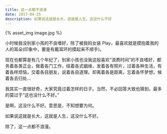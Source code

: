 ```yaml
---
title: 这一点都不浪漫
date: 2017-04-25
description: 如果说这就是长大，这就是人生，这没什么不好
---
```


{% asset_img image.jpg %}

小时候我没别家小孩的不良嗜好，除了被我妈女装 Play，最喜欢就是摸抱着我的人的耳朵(印象中，要是有戴耳环的摸起来不顺手)。

现在也都算是有几个年纪了，别家小孩也没我这般喜欢“浪费时间”的不良嗜好，都务着各类正业，做着各门工作，结着各式姻缘，发着各有照片，过着各种生活，有着各样烦恼，交着各目朋友，说着各自道理。却离着各是距离，忘着各怀梦想，候着各去归处…
<!--more-->
我其实一直很好奇，大家究竟过着怎样的日子。当然，不必回答大致也猜到。最多的莫过于“这也没什么不好。”

是啊，这没什么不好。意思是，不知想要为何。

如果说这就是长大，这就是人生，这没什么不好。

除了，这一点都不浪漫。
